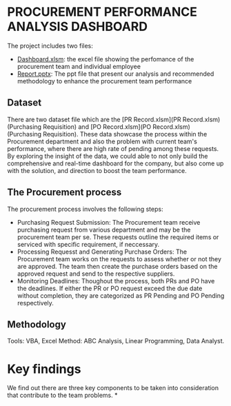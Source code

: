 # PROCUREMENT PERFORMANCE ANALYSIS DASHBOARD
The project includes two files: 
* [Dashboard.xlsm](Dashboard.xlsm): the excel file showing the perfomance of the procurement team and individual employee
* [Report.pptx](Report.pptx): The ppt file that present our analysis and recommended methodology to enhance the procurement team performance

## Dataset
There are two dataset file which are the [PR Record.xlsm](PR Record.xlsm) (Purchasing Requisition) and [PO Record.xlsm](PO Record.xlsm) (Purchasing Requisition). These data showcase the process within the Procurement department and also the problem with current team's performance, where there are high rate of pending among these requests. By exploring the insight of the data, we could able to not only build the comprehensive and real-time dashboard for the company, but also come up with the solution, and direction to boost the team performance.

## The Procurement process
The procurement process involves the following steps:
* Purchasing Request Submission: The Procurement team receive purchasing request from various department and may be the procurement team per se. These requests outline the required items or serviced with specific requirement, if neccessary.
* Processing Requesst and Generating Purchase Orders: The Procurement team works on the requests to assess whether or not they are approved. The team then create the purchase orders based on the approved request and send to the respective suppliers.
* Monitoring Deadlines: Thoughout the process, both PRs and PO have the deadlines. If either the PR or PO request exceed the due date without completion, they are categorized as PR Pending and PO Pending respectively.

## Methodology
Tools: VBA, Excel
Method: ABC Analysis, Linear Programming, Data Analyst.

# Key findings
We find out there are three key components to be taken into consideration that contribute to the team problems. 
* 
